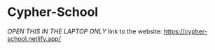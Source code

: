 # Cypher-School
*OPEN THIS IN THE LAPTOP ONLY*
link to the website:
https://cypher-school.netlify.app/
